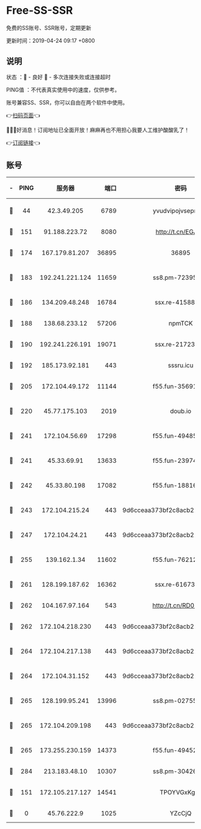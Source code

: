 # Free-SS-SSR

免费的SS账号、SSR账号，定期更新

更新时间：2019-04-24 09:17 +0800

## 说明

状态     ：🙂 - 良好 🙁 - 多次连接失败或连接超时

PING值   ：不代表真实使用中的速度，仅供参考。

账号兼容SS、SSR，你可以自由在两个软件中使用。

👉[扫码页面](https://liesauer.github.io/Free-SS-SSR/)👈

🎉🎉🎉好消息！订阅地址已全面开放！麻麻再也不用担心我要人工维护酸酸乳了！

👉[订阅链接](https://www.liesauer.net/yogurt/subscribe?ACCESS_TOKEN=DAYxR3mMaZAsaqUb)👈

## 账号

|-|PING|服务器|端口|密码|加密方式|区域|
|:----:|:----:|:-----:|-----:|:----:|:----:|:----:|
|🙂|44|42.3.49.205|6789|yvudvipojvseprugib|aes-256-cfb|HK|
|🙂|151|91.188.223.72|8080|http://t.cn/EGJIyrl|rc4-md5|RU|
|🙂|174|167.179.81.207|36895|36895|aes-256-cfb|JP|
|🙂|183|192.241.221.124|11659|ss8.pm-72395015|aes-256-cfb|US|
|🙂|186|134.209.48.248|16784|ssx.re-41588208|aes-256-cfb|US|
|🙂|188|138.68.233.12|57206|npmTCK|rc4-md5|US|
|🙂|190|192.241.226.191|19071|ssx.re-21723221|aes-256-cfb|US|
|🙂|192|185.173.92.181|443|sssru.icu|rc4-md5|RU|
|🙂|205|172.104.49.172|11144|f55.fun-35691279|aes-256-cfb|SG|
|🙂|220|45.77.175.103|2019|doub.io|aes-128-ctr|SG|
|🙂|241|172.104.56.69|17298|f55.fun-49485165|aes-256-cfb|SG|
|🙂|241|45.33.69.91|13633|f55.fun-23974174|aes-256-cfb|US|
|🙂|242|45.33.80.198|17082|f55.fun-18816425|aes-256-cfb|US|
|🙂|243|172.104.215.24|443|9d6cceaa373bf2c8acb22e60b6a58be6|aes-256-cfb|US|
|🙂|247|172.104.24.21|443|9d6cceaa373bf2c8acb22e60b6a58be6|aes-256-cfb|US|
|🙂|255|139.162.1.34|11602|f55.fun-76212017|aes-256-cfb|SG|
|🙂|261|128.199.187.62|16362|ssx.re-61673637|aes-256-cfb|SG|
|🙂|262|104.167.97.164|543|http://t.cn/RD0D7sx|rc4-md5|CA|
|🙂|262|172.104.218.230|443|9d6cceaa373bf2c8acb22e60b6a58be6|aes-256-cfb|US|
|🙂|264|172.104.217.138|443|9d6cceaa373bf2c8acb22e60b6a58be6|aes-256-cfb|US|
|🙂|264|172.104.31.152|443|9d6cceaa373bf2c8acb22e60b6a58be6|aes-256-cfb|US|
|🙂|265|128.199.95.241|13996|ss8.pm-02755269|aes-256-cfb|SG|
|🙂|265|172.104.209.198|443|9d6cceaa373bf2c8acb22e60b6a58be6|aes-256-cfb|US|
|🙂|265|173.255.230.159|14373|f55.fun-49452956|aes-256-cfb|US|
|🙂|284|213.183.48.10|10307|ss8.pm-30426193|rc4-md5|RU|
|🙁|151|172.105.217.127|14541|TPOYVGxKglpi|aes-256-cfb|JP|
|🙁|0|45.76.222.9|1025|YZcCjQ|rc4-md5|JP|
